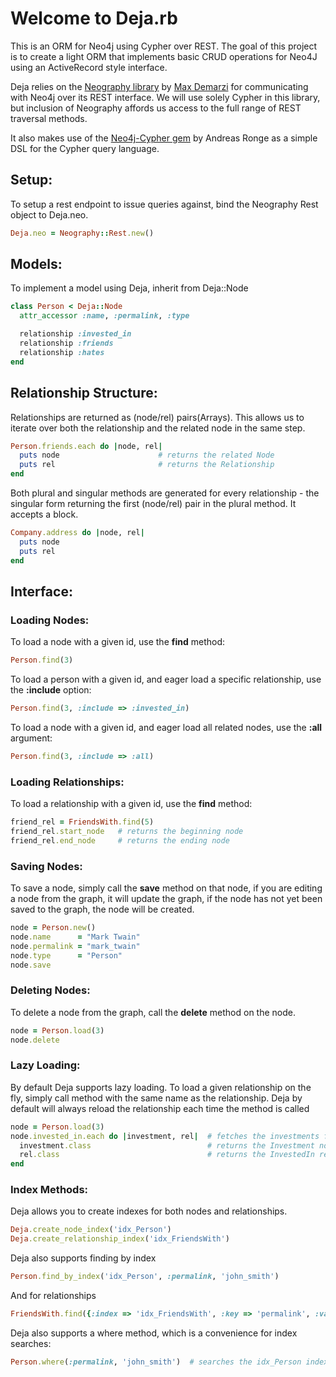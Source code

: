 Welcome to Deja.rb
==================
This is an ORM for Neo4j using Cypher over REST. The goal of this project is to create a light ORM that implements basic CRUD operations for Neo4J using an ActiveRecord style interface.

Deja relies on the [Neography library](https://github.com/maxdemarzi/neography) by [Max Demarzi](http://maxdemarzi.com/) for communicating with Neo4j over its REST interface. We will use solely Cypher in this library, but inclusion of Neography affords us access to the full range of REST traversal methods.


It also makes use of the [Neo4j-Cypher gem](https://github.com/andreasronge/neo4j-cypher) by Andreas Ronge as a simple DSL for the Cypher query language.


Setup:
-----
To setup a rest endpoint to issue queries against, bind the Neography Rest object to Deja.neo.
  ```ruby
  Deja.neo = Neography::Rest.new()
  ```
Models:
------
To implement a model using Deja, inherit from Deja::Node
  ```ruby
  class Person < Deja::Node
    attr_accessor :name, :permalink, :type

    relationship :invested_in
    relationship :friends
    relationship :hates
  end
  ```
Relationship Structure:
-----------------------
Relationships are returned as (node/rel) pairs(Arrays). This allows us to iterate over both the relationship and the related node in the same step.
  ```ruby
  Person.friends.each do |node, rel|
    puts node                      # returns the related Node
    puts rel                       # returns the Relationship
  end
  ```

Both plural and singular methods are generated for every relationship - the singular form returning the first (node/rel) pair in the plural method. It accepts a block.
  ```ruby
  Company.address do |node, rel|
    puts node
    puts rel
  end
  ```

Interface:
----------
### Loading Nodes:
To load a node with a given id, use the **find** method:
  ```ruby
  Person.find(3)
  ```
To load a person with a given id, and eager load a specific relationship, use the **:include** option:
  ```ruby
  Person.find(3, :include => :invested_in)
  ```
To load a node with a given id, and eager load all related nodes, use the **:all** argument:
  ```ruby
  Person.find(3, :include => :all)
  ```

### Loading Relationships:
To load a relationship with a given id, use the **find** method:
  ```ruby
  friend_rel = FriendsWith.find(5)
  friend_rel.start_node   # returns the beginning node
  friend_rel.end_node     # returns the ending node
  ```

### Saving Nodes:
To save a node, simply call the **save** method on that node, if you are editing a node from the graph, it will update the graph, if the node has not yet been saved to the graph, the node will be created.
  ```ruby
  node = Person.new()
  node.name      = "Mark Twain"
  node.permalink = "mark_twain"
  node.type      = "Person"
  node.save
  ```
### Deleting Nodes:
To delete a node from the graph, call the **delete** method on the node.
  ```ruby
  node = Person.load(3)
  node.delete
  ```
### Lazy Loading:
By default Deja supports lazy loading. To load a given relationship on the fly, simply call method with the same name as the relationship. Deja by default will always reload the relationship each time the method is called
  ```ruby
  node = Person.load(3)
  node.invested_in.each do |investment, rel|  # fetches the investments from the graph
    investment.class                          # returns the Investment node object
    rel.class                                 # returns the InvestedIn relationship object
  end
  ```

### Index Methods:
Deja allows you to create indexes for both nodes and relationships.
  ```ruby
  Deja.create_node_index('idx_Person')
  Deja.create_relationship_index('idx_FriendsWith')
  ```

Deja also supports finding by index
  ```ruby
  Person.find_by_index('idx_Person', :permalink, 'john_smith')
  ```
And for relationships
  ```ruby
  FriendsWith.find({:index => 'idx_FriendsWith', :key => 'permalink', :value => 'john_and_mary'})
  ```

Deja also supports a where method, which is a convenience for index searches:
  ```ruby
  Person.where(:permalink, 'john_smith')  # searches the idx_Person index for permalink of john_smith
  ```


